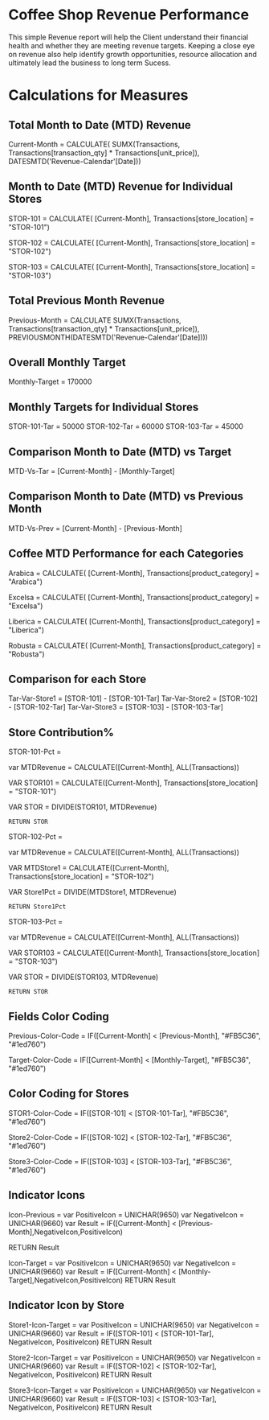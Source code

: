 
# Coffee Shop Revenue Performance

This simple Revenue report will help the Client understand their
financial health and whether they are meeting revenue targets. Keeping a close eye on revenue also help identify growth opportunities, resource allocation and ultimately lead the business to long term Sucess.

# Calculations for Measures
## Total Month to Date (MTD) Revenue

Current-Month = CALCULATE(
        SUMX(Transactions,
        Transactions[transaction_qty] * Transactions[unit_price]),
        DATESMTD('Revenue-Calendar'[Date]))

## Month to Date (MTD) Revenue for Individual Stores
STOR-101 = CALCULATE(
        [Current-Month],
        Transactions[store_location] = "STOR-101")

STOR-102 = CALCULATE(
        [Current-Month],
        Transactions[store_location] = "STOR-102")

STOR-103 = CALCULATE(
        [Current-Month],
        Transactions[store_location] = "STOR-103")

## Total Previous Month Revenue
Previous-Month = CALCULATE
        SUMX(Transactions,
        Transactions[transaction_qty] * Transactions[unit_price]),
        PREVIOUSMONTH(DATESMTD('Revenue-Calendar'[Date])))

## Overall Monthly Target
Monthly-Target = 170000

## Monthly Targets for Individual Stores
STOR-101-Tar = 50000
STOR-102-Tar = 60000
STOR-103-Tar = 45000


## Comparison Month to Date (MTD) vs Target
MTD-Vs-Tar = [Current-Month] - [Monthly-Target]

## Comparison Month to Date (MTD) vs Previous Month
MTD-Vs-Prev = [Current-Month] - [Previous-Month] 

## Coffee MTD Performance for each Categories

Arabica = CALCULATE(
        [Current-Month],
        Transactions[product_category] = "Arabica")

Excelsa = CALCULATE(
        [Current-Month],
        Transactions[product_category] = "Excelsa")

Liberica = CALCULATE(
        [Current-Month],
        Transactions[product_category] = "Liberica")

Robusta = CALCULATE(
        [Current-Month],
        Transactions[product_category] = "Robusta")

## Comparison for each Store
Tar-Var-Store1 = [STOR-101] - [STOR-101-Tar]
Tar-Var-Store2 = [STOR-102] - [STOR-102-Tar]
Tar-Var-Store3 = [STOR-103] - [STOR-103-Tar]


## Store Contribution%
STOR-101-Pct = 

var MTDRevenue = 
    CALCULATE([Current-Month],
        ALL(Transactions))

VAR STOR101 = 
    CALCULATE([Current-Month],
    Transactions[store_location] = "STOR-101")

VAR STOR = DIVIDE(STOR101, MTDRevenue)

    RETURN STOR


STOR-102-Pct = 

var MTDRevenue = 
    CALCULATE([Current-Month],
        ALL(Transactions))

VAR MTDStore1 = 
    CALCULATE([Current-Month],
    Transactions[store_location] = "STOR-102")

VAR Store1Pct = DIVIDE(MTDStore1, MTDRevenue)

    RETURN Store1Pct


STOR-103-Pct = 

var MTDRevenue = 
    CALCULATE([Current-Month],
        ALL(Transactions))

VAR STOR103 = 
    CALCULATE([Current-Month],
    Transactions[store_location] = "STOR-103")

VAR STOR = DIVIDE(STOR103, MTDRevenue)

    RETURN STOR

## Fields Color Coding
Previous-Color-Code = 
    IF([Current-Month] < [Previous-Month], "#FB5C36", "#1ed760")

Target-Color-Code = 
    IF([Current-Month] < [Monthly-Target], "#FB5C36", "#1ed760")

## Color Coding for Stores
STOR1-Color-Code = 
    IF([STOR-101] < [STOR-101-Tar], "#FB5C36", "#1ed760")

Store2-Color-Code = 
    IF([STOR-102] < [STOR-102-Tar], "#FB5C36", "#1ed760")

Store3-Color-Code = 
    IF([STOR-103] < [STOR-103-Tar], "#FB5C36", "#1ed760")

## Indicator Icons
Icon-Previous = 
var PositiveIcon = UNICHAR(9650)
var NegativeIcon = UNICHAR(9660)
var Result = 
    IF([Current-Month] < [Previous-Month],NegativeIcon,PositiveIcon)
    
RETURN
    Result


Icon-Target = 
var PositiveIcon = UNICHAR(9650)
var NegativeIcon = UNICHAR(9660)
var Result = 
    IF([Current-Month] < [Monthly-Target],NegativeIcon,PositiveIcon)
RETURN
    Result


## Indicator Icon by Store
Store1-Icon-Target = 
var PositiveIcon = UNICHAR(9650)
var NegativeIcon = UNICHAR(9660)
var Result = 
    IF([STOR-101] < [STOR-101-Tar], NegativeIcon, PositiveIcon)
RETURN
    Result


Store2-Icon-Target = 
var PositiveIcon = UNICHAR(9650)
var NegativeIcon = UNICHAR(9660)
var Result = 
    IF([STOR-102] < [STOR-102-Tar], NegativeIcon, PositiveIcon)
RETURN
    Result

Store3-Icon-Target = 
var PositiveIcon = UNICHAR(9650)
var NegativeIcon = UNICHAR(9660)
var Result = 
    IF([STOR-103] < [STOR-103-Tar], NegativeIcon, PositiveIcon)
RETURN
    Result

